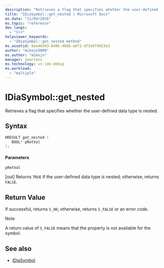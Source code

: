 ```yaml
---
description: "Retrieves a flag that specifies whether the user-defined data type is nested."
title: "IDiaSymbol::get_nested | Microsoft Docs"
ms.date: "11/04/2016"
ms.topic: "reference"
dev_langs:
  - "C++"
helpviewer_keywords:
  - "IDiaSymbol::get_nested method"
ms.assetid: 6ae46d43-8486-48d6-a6f2-d73ebf4023e3
author: "mikejo5000"
ms.author: "mikejo"
manager: jmartens
ms.technology: vs-ide-debug
ms.workload:
  - "multiple"
---
```

# IDiaSymbol::get_nested
Retrieves a flag that specifies whether the user-defined data type is nested.

## Syntax

```C++
HRESULT get_nested ( 
   BOOL* pRetVal
);
```

#### Parameters
 `pRetVal`

[out] Returns `TRUE` if the user-defined data type is nested; otherwise, returns `FALSE`.

## Return Value
 If successful, returns `S_OK`; otherwise, returns `S_FALSE` or an error code.

> [!NOTE]
> A return value of `S_FALSE` means that the property is not available for the symbol.

## See also
- [IDiaSymbol](../../debugger/debug-interface-access/idiasymbol.md)
